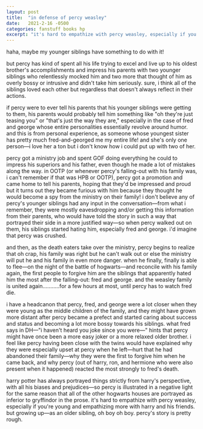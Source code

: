 ```yaml
---
layout: post
title:  "in defense of percy weasley"
date:   2021-2-16 -0500
categories: fanstuff books hp
excerpt: "it's hard to empathize with percy weasley, especially if you're young and empathizing more with harry and his friends. but growing up—as an older sibling, oh boy oh boy. percy's story is pretty rough."
---
```


haha, maybe my younger siblings have something to do with it!   

but percy has kind of spent all his life trying to excel and live up to his oldest brother's accomplishments and impress his parents with two younger siblings who relentlessly mocked him and two more that thought of him as overly bossy or intrusive and didn't take him seriously. sure, i think all of the siblings loved each other but regardless that doesn't always reflect in their actions.  

if percy were to ever tell his parents that his younger siblings were getting to them, his parents would probably tell him something like "oh they're just teasing you" or "that's just the way they are," especially in the case of fred and george whose entire personalities essentially revolve around humor. and this is from personal experience, as someone whose youngest sister has pretty much fred-and-georged me my entire life! and she's only one person—i love her a ton but i don't know how i could put up with two of her.  

percy got a ministry job and spent GOF doing everything he could to impress his superiors and his father, even though he made a lot of mistakes along the way. in OOTP (or whenever percy's falling-out with his family was, i can't remember if that was HPB or OOTP), percy got a promotion and came home to tell his parents, hoping that they'd be impressed and proud but it turns out they became furious with him because they thought he would become a spy from the ministry on their family! i don't believe any of percy's younger siblings had any input in the conversation—from what i remember, they were mostly eavesdropping and/or getting this information from their parents, who would have told the story in such a way that portrayed their side in a more justified way—so when percy walked out on them, his siblings started hating him, especially fred and george. i'd imagine that percy was crushed.  

and then, as the death eaters take over the ministry, percy begins to realize that oh crap, his family was right but he can't walk out or else the ministry will put he and his family in even more danger. when he finally, finally is able to flee—on the night of the battle of hogwarts—and reconcile with his family again, the first people to forgive him are the siblings that apparently hated him the most after the falling-out: fred and george. and the weasley family is united again...........for a few hours at most, until percy has to watch fred die.  

i have a headcanon that percy, fred, and george were a lot closer when they were young as the middle children of the family, and they might have grown more distant after percy became a prefect and started caring about success and status and becoming a lot more bossy towards his siblings. what fred says in DH—"i haven't heard you joke since you were—" hints that percy might have once been a more easy joker or a more relaxed older brother. i feel like percy having been close with the twins would have explained why they were especially upset at percy when he left—hurt that he had abandoned their family—why they were the first to forgive him when he came back, and why percy (out of harry, ron, and hermione who were also present when it happened) reacted the most strongly to fred's death.  

harry potter has always portrayed things strictly from harry's perspective, with all his biases and prejudices—so percy is illustrated in a negative light for the same reason that all of the other hogwarts houses are portrayed as inferior to gryffindor in the prose. it's hard to empathize with percy weasley, especially if you're young and empathizing more with harry and his friends. but growing up—as an older sibling, oh boy oh boy. percy's story is pretty rough.  